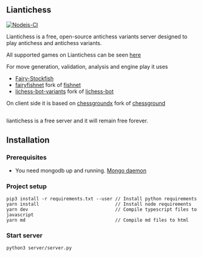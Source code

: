## Liantichess

[![Nodejs-CI](https://github.com/SriMethan/Liantichess/actions/workflows/nodejs.yml/badge.svg)](https://github.com/SriMethan/Liantichess/actions/workflows/nodejs.yml)

Liantichess is a free, open-source antichess variants server designed to play antichess and antichess variants.

All supported games on Liantichess can be seen [here](https://liantichess.herokuapp.com/variants)

For move generation, validation, analysis and engine play it uses
- [Fairy-Stockfish](https://github.com/ianfab/Fairy-Stockfish)
- [fairyfishnet](https://github.com/gbtami/fairyfishnet) fork of [fishnet](https://github.com/lichess-org/fishnet)
- [lichess-bot-variants](https://github.com/gbtami/lichess-bot-variants) fork of [lichess-bot](https://github.com/ShailChoksi/lichess-bot)

On client side it is based on
[chessgroundx](https://github.com/gbtami/chessgroundx) fork of [chessground](https://github.com/lichess-org/chessground)

##

liantichess is a free server and it will remain free forever.

## Installation

### Prerequisites
* You need mongodb up and running. [Mongo daemon](https://docs.mongodb.com/manual/installation/)


### Project setup
```
pip3 install -r requirements.txt --user // Install python requirements
yarn install                            // Install node requirements
yarn dev                                // Compile typescript files to javascript
yarn md                                 // Compile md files to html
```

### Start server
```
python3 server/server.py
```